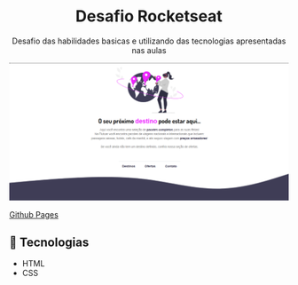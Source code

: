 <h1 align="center">Desafio Rocketseat</h1>

<p align="center"> Desafio das habilidades basicas e utilizando das tecnologias apresentadas nas aulas<p>

<p align="center"><img src="./.github/previews.png"/></p>

<a href="https://lucasspor.github.io/Rocketseat_Explorer/HTML_CSS/Desafios/01_Destino" target="_balnk">Github Pages</a>

## 🚀 Tecnologias 

- HTML
- CSS
